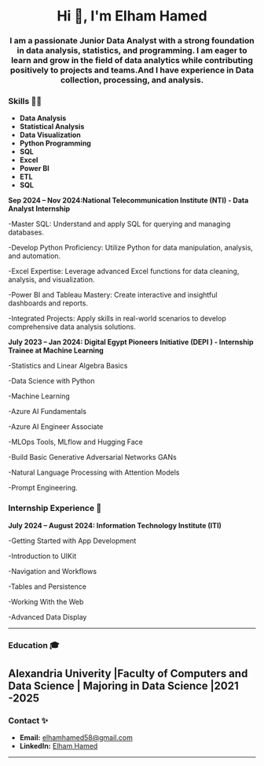 
<h1 align="center">Hi 👋, I'm Elham Hamed</h1>
<h3 align="center">I am a passionate Junior Data Analyst with a strong foundation in data analysis, statistics, and programming. I am eager to learn and grow in the field of data analytics while contributing positively to projects and teams.And I have experience in Data collection, processing, and analysis.</h3>

### Skills 👨‍💻
- **Data Analysis**
- **Statistical Analysis**
- **Data Visualization**
- **Python Programming**
- **SQL**
- **Excel**
- **Power BI**
- **ETL**
- **SQL**

**Sep 2024 – Nov 2024:National Telecommunication Institute (NTI) - Data Analyst Internship**

-Master SQL: Understand and apply SQL for querying and managing databases.

-Develop Python Proficiency: Utilize Python for data manipulation, analysis, and automation.

-Excel Expertise: Leverage advanced Excel functions for data cleaning, analysis, and visualization.

-Power BI and Tableau Mastery: Create interactive and insightful dashboards and reports.

-Integrated Projects: Apply skills in real-world scenarios to develop comprehensive data analysis solutions.

**July 2023 – Jan 2024: Digital Egypt Pioneers Initiative (DEPI ) - Internship Trainee at Machine Learning**  

-Statistics and Linear Algebra Basics

-Data Science with Python

-Machine Learning

-Azure AI Fundamentals

-Azure AI Engineer Associate

-MLOps Tools, MLflow and Hugging Face

-Build Basic Generative Adversarial Networks GANs

-Natural Language Processing with Attention Models

-Prompt Engineering.


### Internship Experience 💼
**July 2024 – August 2024: Information Technology Institute (ITI)**  

-Getting Started with App Development

-Introduction to UIKit

-Navigation and Workflows

-Tables and Persistence

-Working With the Web

-Advanced Data Display

---

### Education 🎓

Alexandria Univerity |Faculty of Computers and Data Science | Majoring in Data Science |2021 -2025
---

### Contact ✨

- **Email:** [elhamhamed58@gmail.com](mailto:elhamhamed58@gmail.com)  
- **LinkedIn:** [Elham Hamed](https://www.linkedin.com/in/me/)

---

